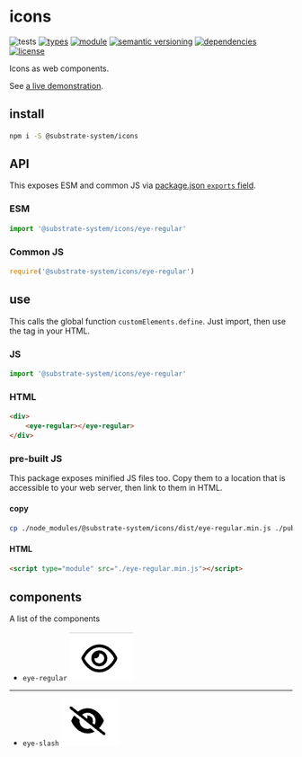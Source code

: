 # icons
![tests](https://github.com/substrate-system/icons/actions/workflows/nodejs.yml/badge.svg)
[![types](https://img.shields.io/npm/types/@substrate-system/icons?style=flat-square)](README.md)
[![module](https://img.shields.io/badge/module-ESM%2FCJS-blue?style=flat-square)](README.md)
[![semantic versioning](https://img.shields.io/badge/semver-2.0.0-blue?logo=semver&style=flat-square)](https://semver.org/)
[![dependencies](https://img.shields.io/badge/dependencies-zero-brightgreen.svg?style=flat-square)](package.json)
[![license](https://img.shields.io/badge/license-MIT-brightgreen.svg?style=flat-square)](LICENSE)

Icons as web components.

See [a live demonstration](https://substrate-system.github.io/icons/).

## install

```sh
npm i -S @substrate-system/icons
```

## API

This exposes ESM and common JS via [package.json `exports` field](https://nodejs.org/api/packages.html#exports).

### ESM
```js
import '@substrate-system/icons/eye-regular'
```

### Common JS
```js
require('@substrate-system/icons/eye-regular')
```

## use
This calls the global function `customElements.define`. Just import, then use
the tag in your HTML.

### JS
```js
import '@substrate-system/icons/eye-regular'
```

### HTML
```html
<div>
    <eye-regular></eye-regular>
</div>
```

### pre-built JS
This package exposes minified JS files too. Copy them to a location that is
accessible to your web server, then link to them in HTML.

#### copy
```sh
cp ./node_modules/@substrate-system/icons/dist/eye-regular.min.js ./public
```

#### HTML
```html
<script type="module" src="./eye-regular.min.js"></script>
```

## components

A list of the components

* `eye-regular` ![Regular eye](image-3.png)

---

* `eye-slash` ![Eye with slash](image-2.png)
